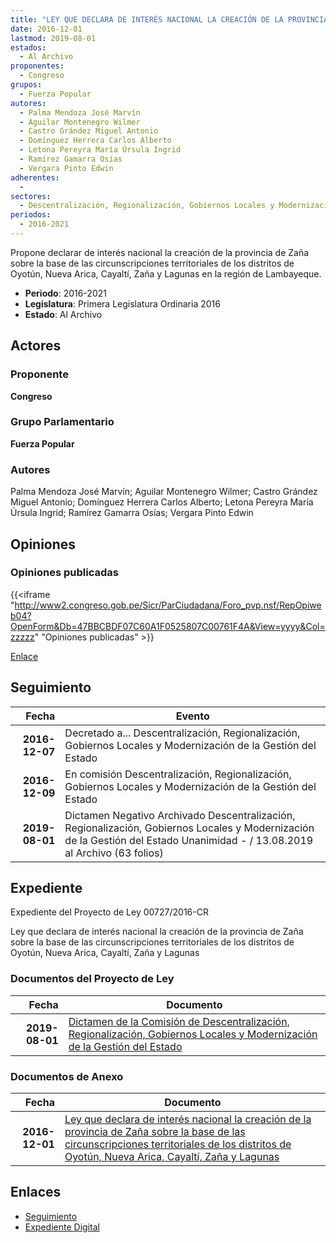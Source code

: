```yaml
---
title: "LEY QUE DECLARA DE INTERÉS NACIONAL LA CREACIÓN DE LA PROVINCIA DE ZAÑA SOBRE LA BASE DE LAS CIRCUNSCRIPCIONES TERRITORIALES DE LOS DISTRITOS DE OYOTÚN, NUEVA ARICA, CAYALTÍ, ZAÑA Y LAGUNAS EN LA REGIÓN DE LAMBAYEQUE"
date: 2016-12-01
lastmod: 2019-08-01
estados: 
  - Al Archivo
proponentes: 
  - Congreso
grupos: 
  - Fuerza Popular
autores: 
  - Palma Mendoza José Marvín
  - Aguilar Montenegro Wilmer
  - Castro Grández Miguel Antonio
  - Domínguez Herrera Carlos Alberto
  - Letona Pereyra María Úrsula Ingrid
  - Ramírez Gamarra Osías
  - Vergara Pinto Edwin
adherentes: 
  - 
sectores: 
  - Descentralización, Regionalización, Gobiernos Locales y Modernización de la Gestión del Estado
periodos: 
  - 2016-2021
---
```


Propone declarar de interés nacional la creación de la provincia de Zaña sobre la base de las circunscripciones territoriales de los distritos de Oyotún, Nueva Arica, Cayaltí, Zaña y Lagunas en la región de Lambayeque.

- **Periodo**: 2016-2021
- **Legislatura**: Primera Legislatura Ordinaria 2016
- **Estado**: Al Archivo

## Actores

### Proponente

**Congreso**

### Grupo Parlamentario

**Fuerza Popular**

### Autores

Palma Mendoza José Marvín; Aguilar Montenegro Wilmer; Castro Grández Miguel Antonio; Domínguez Herrera Carlos Alberto; Letona Pereyra María Úrsula Ingrid; Ramírez Gamarra Osías; Vergara Pinto Edwin


## Opiniones

### Opiniones publicadas

{{<iframe "http://www2.congreso.gob.pe/Sicr/ParCiudadana/Foro_pvp.nsf/RepOpiweb04?OpenForm&Db=47BBCBDF07C60A1F0525807C00761F4A&View=yyyy&Col=zzzzz" "Opiniones publicadas" >}}

[Enlace](http://www2.congreso.gob.pe/Sicr/ParCiudadana/Foro_pvp.nsf/RepOpiweb04?OpenForm&Db=47BBCBDF07C60A1F0525807C00761F4A&View=yyyy&Col=zzzzz)

## Seguimiento

| Fecha | Evento |
|------:|--------|
| **2016-12-07** | Decretado a... Descentralización, Regionalización, Gobiernos Locales y Modernización de la Gestión del Estado|
| **2016-12-09** | En comisión Descentralización, Regionalización, Gobiernos Locales y Modernización de la Gestión del Estado|
| **2019-08-01** | Dictamen Negativo Archivado Descentralización, Regionalización, Gobiernos Locales y Modernización de la Gestión del Estado Unanimidad - / 13.08.2019 al Archivo (63 folios)|


## Expediente

Expediente del Proyecto de Ley 00727/2016-CR

Ley que declara de interés nacional la creación de la provincia de Zaña sobre la base de las circunscripciones territoriales de los distritos de Oyotún, Nueva Arica, Cayaltí, Zaña y Lagunas


### Documentos del Proyecto de Ley

| Fecha | Documento |
|------:|--------|
| **2019-08-01** | [Dictamen de la Comisión de Descentralización, Regionalización, Gobiernos Locales y Modernización de la Gestión del Estado](http://www.leyes.congreso.gob.pe/Documentos/2016_2021/Dictamenes/Proyectos_de_Ley/00727DC08MAY20190801.pdf) |

### Documentos de Anexo

| Fecha | Documento |
|------:|--------|
| **2016-12-01** | [Ley que declara de interés nacional la creación de la provincia de Zaña sobre la base de las circunscripciones territoriales de los distritos de Oyotún, Nueva Arica, Cayaltí, Zaña y Lagunas](http://www.leyes.congreso.gob.pe/Documentos/2016_2021/Proyectos_de_Ley_y_de_Resoluciones_Legislativas/PL0072720161201.pdf) |

## Enlaces 

- [Seguimiento](http://www2.congreso.gob.pehttp://www2.congreso.gob.pe/Sicr/TraDocEstProc/CLProLey2016.nsf/f7fff46988ca05b1052578e100829cc7/4d1042ece970524a0525807c00728ecd?OpenDocument)
- [Expediente Digital](http://www2.congreso.gob.pehttp://www2.congreso.gob.pe/Sicr/TraDocEstProc/CLProLey2016.nsf/f7fff46988ca05b1052578e100829cc7/4d1042ece970524a0525807c00728ecd?OpenDocument&Click=05257FB7005EB655.eb71d0cf91d8294e05256cdf006b5706/$Body/0.1C6C)
